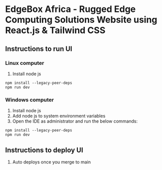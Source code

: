 # EdgeBox Africa - Rugged Edge Computing Solutions Website using React.js & Tailwind CSS
## Instructions to run UI
### Linux computer 

1. Install node js

```
npm install --legacy-peer-deps
npm run dev
```
### Windows computer 

1. Install node js
2. Add node js to system environment variables
3. Open the IDE as administrator and run the below commands:

```
npm install --legacy-peer-deps
npm run dev
```

## Instructions to deploy UI
1. Auto deploys once you merge to main
